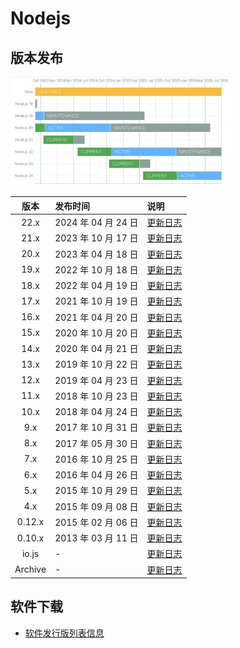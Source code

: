 # Nodejs

## 版本发布

<img src="./images/nodejs-schedule.png" class="article-image" width="70%" />

| 版本 | 发布时间 | 说明 |
|:-:|:-|:-|
| 22.x | 2024 年 04 月 24 日 | [更新日志](https://github.com/nodejs/node/blob/main/doc/changelogs/CHANGELOG_V22.md#22.0.0) |
| 21.x | 2023 年 10 月 17 日 | [更新日志](https://github.com/nodejs/node/blob/main/doc/changelogs/CHANGELOG_V21.md#21.0.0) |
| 20.x | 2023 年 04 月 18 日 | [更新日志](https://github.com/nodejs/node/blob/main/doc/changelogs/CHANGELOG_V20.md#20.0.0) |
| 19.x | 2022 年 10 月 18 日 | [更新日志](https://github.com/nodejs/node/blob/main/doc/changelogs/CHANGELOG_V19.md#19.0.0) |
| 18.x | 2022 年 04 月 19 日 | [更新日志](https://github.com/nodejs/node/blob/v18.x/doc/changelogs/CHANGELOG_V18.md#18.0.0) |
| 17.x | 2021 年 10 月 19 日 | [更新日志](https://github.com/nodejs/node/blob/v18.x/doc/changelogs/CHANGELOG_V17.md#17.0.0) |
| 16.x | 2021 年 04 月 20 日 | [更新日志](https://github.com/nodejs/node/blob/main/doc/changelogs/CHANGELOG_V16.md#16.0.0) |
| 15.x | 2020 年 10 月 20 日 | [更新日志](https://github.com/nodejs/node/blob/main/doc/changelogs/CHANGELOG_V15.md#15.0.0) |
| 14.x | 2020 年 04 月 21 日 | [更新日志](https://github.com/nodejs/node/blob/main/doc/changelogs/CHANGELOG_V14.md#14.0.0) |
| 13.x | 2019 年 10 月 22 日 | [更新日志](https://github.com/nodejs/node/blob/main/doc/changelogs/CHANGELOG_V13.md#13.0.0) |
| 12.x | 2019 年 04 月 23 日 | [更新日志](https://github.com/nodejs/node/blob/main/doc/changelogs/CHANGELOG_V12.md#12.0.0) |
| 11.x | 2018 年 10 月 23 日 | [更新日志](https://github.com/nodejs/node/blob/main/doc/changelogs/CHANGELOG_V11.md#11.0.0) |
| 10.x | 2018 年 04 月 24 日 | [更新日志](https://github.com/nodejs/node/blob/main/doc/changelogs/CHANGELOG_V10.md#10.0.0) |
| 9.x  | 2017 年 10 月 31 日 | [更新日志](https://github.com/nodejs/node/blob/main/doc/changelogs/CHANGELOG_V9.md#9.0.0) |
| 8.x  | 2017 年 05 月 30 日 | [更新日志](https://github.com/nodejs/node/blob/main/doc/changelogs/CHANGELOG_V8.md#8.0.0) |
| 7.x  | 2016 年 10 月 25 日 | [更新日志](https://github.com/nodejs/node/blob/main/doc/changelogs/CHANGELOG_V7.md#7.0.0) |
| 6.x  | 2016 年 04 月 26 日 | [更新日志](https://github.com/nodejs/node/blob/main/doc/changelogs/CHANGELOG_V6.md#6.0.0) |
| 5.x  | 2015 年 10 月 29 日 | [更新日志](https://github.com/nodejs/node/blob/main/doc/changelogs/CHANGELOG_V5.md#5.0.0) |
| 4.x  | 2015 年 09 月 08 日 | [更新日志](https://github.com/nodejs/node/blob/main/doc/changelogs/CHANGELOG_V4.md#4.0.0) |
| 0.12.x | 2015 年 02 月 06 日 | [更新日志](https://github.com/nodejs/node/blob/main/doc/changelogs/CHANGELOG_V012.md#0.12.0) |
| 0.10.x | 2013 年 03 月 11 日 | [更新日志](https://github.com/nodejs/node/blob/main/doc/changelogs/CHANGELOG_V010.md#0.10.0) |
| io.js | - | [更新日志](https://github.com/nodejs/node/blob/main/doc/changelogs/CHANGELOG_IOJS.md#1.0.0)  
| Archive | - | [更新日志](https://github.com/nodejs/node/blob/main/doc/changelogs/CHANGELOG_ARCHIVE.md)  

## 软件下载

- [软件发行版列表信息](https://nodejs.org/zh-cn/about/previous-releases)
